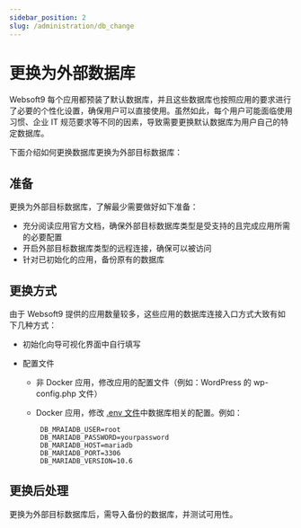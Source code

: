 ```yaml
---
sidebar_position: 2
slug: /administration/db_change
---
```


# 更换为外部数据库

Websoft9 每个应用都预装了默认数据库，并且这些数据库也按照应用的要求进行了必要的个性化设置，确保用户可以直接使用。虽然如此，每个用户可能面临使用习惯、企业 IT 规范要求等不同的因素，导致需要更换默认数据库为用户自己的特定数据库。  

下面介绍如何更换数据库更换为外部目标数据库：  

## 准备

更换为外部目标数据库，了解最少需要做好如下准备：

* 充分阅读应用官方文档，确保外部目标数据库类型是受支持的且完成应用所需的必要配置
* 开启外部目标数据库类型的远程连接，确保可以被访问
* 针对已初始化的应用，备份原有的数据库

## 更换方式

由于 Websoft9 提供的应用数量较多，这些应用的数据库连接入口方式大致有如下几种方式：

* 初始化向导可视化界面中自行填写

* 配置文件

   - 非 Docker 应用，修改应用的配置文件（例如：WordPress 的 wp-config.php 文件）

   - Docker 应用，修改 [.env 文件](../setup/parameter)中数据库相关的配置。例如：
     ```
      DB_MRAIADB_USER=root
      DB_MARIADB_PASSWORD=yourpassword
      DB_MARIADB_HOST=mariadb
      DB_MARIADB_PORT=3306
      DB_MARIADB_VERSION=10.6
     ```

## 更换后处理

更换为外部目标数据库后，需导入备份的数据库，并测试可用性。  




